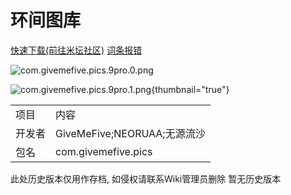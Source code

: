 # 环间图库
<primary-label ref="hyperos_js_app"/>
<secondary-label ref="utils"/>

<control>
            <a href="https://www.bandbbs.cn/threads/14068/">快速下载(前往米坛社区)</a>
            <a href="issue.md">词条报错</a>
</control>
<tabs>
<tab title="概览">

![com.givemefive.pics.9pro.0.png](com.givemefive.pics.9pro.0.png)

![com.givemefive.pics.9pro.1.png](com.givemefive.pics.9pro.1.png){thumbnail="true"}

</tab>
<tab title="详细信息">
<table>
<tr>
    <td>项目</td>
    <td>内容</td>
</tr>
<tr>
    <td>开发者</td>
    <td>GiveMeFive;NEORUAA;无源流沙</td>
</tr>
<tr>
    <td>包名</td>
    <td>com.givemefive.pics</td>
</tr>
</table>
</tab>
<tab title="历史版本">
<tip>此处历史版本仅用作存档, 如侵权请联系Wiki管理员删除</tip>
暂无历史版本
</tab>
</tabs>
